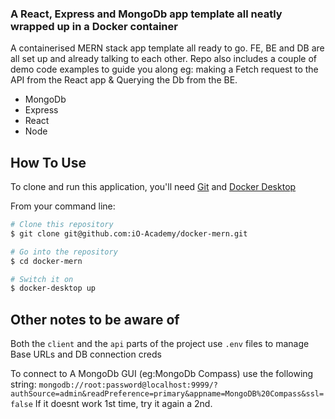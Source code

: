 ### A React, Express and MongoDb app template all neatly wrapped up in a Docker container

A containerised MERN stack app template all ready to go. FE, BE and DB are all set up and already talking to each other. Repo also includes a couple of demo code examples to guide you along eg: making a Fetch request to the API from the React app & Querying the Db from the BE.

- MongoDb
- Express
- React
- Node

## How To Use

To clone and run this application, you'll need [Git](https://git-scm.com) and [Docker Desktop](https://www.docker.com/products/docker-desktop/) 

From your command line:

```bash
# Clone this repository
$ git clone git@github.com:iO-Academy/docker-mern.git

# Go into the repository
$ cd docker-mern

# Switch it on
$ docker-desktop up
```

## Other notes to be aware of

Both the `client` and the `api` parts of the project use `.env` files to manage Base URLs and DB connection creds

To connect to A MongoDb GUI (eg:MongoDb Compass) use the following string:
`mongodb://root:password@localhost:9999/?authSource=admin&readPreference=primary&appname=MongoDB%20Compass&ssl=false`
If it doesnt work 1st time, try it again a 2nd. 
